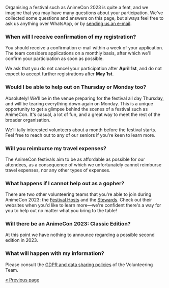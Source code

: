 Organising a festival such as AnimeCon 2023 is quite a feat, and we imagine that you may have many
questions about your participation. We've collected some questions and answers on this page, but
always feel free to ask us anything over WhatsApp, or by [sending us an e-mail](mailto:security@animecon.nl).

### When will I receive confirmation of my registration?
You should receive a confirmation e-mail within a week of your application. The team considers
applications on a monthly basis, after which we'll confirm your participation as soon as possible.

We ask that you do not cancel your participation after **April 1st**, and do not expect to accept
further registrations after **May 1st**.

### Would I be able to help out on Thursday or Monday too?
Absolutely! We'll be in the venue preparing for the festival all day Thursday, and will be tearing
everything down again on Monday. This is a unique opportunity to get a glimpse behind the scenes of
a festival such as AnimeCon. It's casual, a lot of fun, and a great way to meet the rest of the
broader organisation.

We'll tally interested volunteers about a month before the festival starts. Feel free to reach out
to any of our seniors if you're keen to learn more.

### Will you reimburse my travel expenses?
The AnimeCon festivals aim to be as affordable as possible for our attendees, as a consequence of
which we unfortunately cannot reimburse travel expenses, nor any other types of expenses.

### What happens if I cannot help out as a gopher?
There are two other volunteering teams that you're able to join during AnimeCon 2023: the
[Festival Hosts](https://hosts.team/registration/2023-regular) and the
[Stewards](https://stewards.team/registration/2023-regular). Check out their websites when you'd
like to learn more—we're confident there's a way for you to help out no matter what you bring to the
table!

### Will there be an AnimeCon 2023: Classic Edition?
At this point we have nothing to announce regarding a possible second edition in 2023.

### What will happen with my information?
Please consult the [GDPR and data sharing policies](gdpr.html) of the Volunteering Team.

[« Previous page](/registration/2023-regular/)
